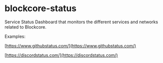 # blockcore-status

Service Status Dashboard that monitors the different services and networks related to Blockcore.

Examples:

[https://www.githubstatus.com/](https://www.githubstatus.com/)

[https://discordstatus.com/](https://discordstatus.com/)

